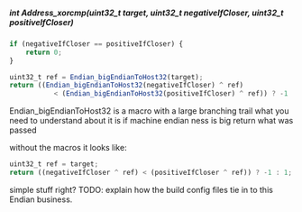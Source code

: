 ##### int Address_xorcmp(uint32_t target, uint32_t negativeIfCloser, uint32_t positiveIfCloser)
```javascript
if (negativeIfCloser == positiveIfCloser) {
    return 0;
}
```


```javascript
uint32_t ref = Endian_bigEndianToHost32(target);
return ((Endian_bigEndianToHost32(negativeIfCloser) ^ ref)
           < (Endian_bigEndianToHost32(positiveIfCloser) ^ ref)) ? -1 : 1;
```
Endian_bigEndianToHost32 is a macro with a large branching trail what you need to understand about it is
if machine endian ness is big return what was passed 

without the macros it looks like:

```javascript
uint32_t ref = target;
return ((negativeIfCloser ^ ref) < (positiveIfCloser ^ ref)) ? -1 : 1;
```
simple stuff right?
TODO: explain how the build config files tie in to this Endian business.

